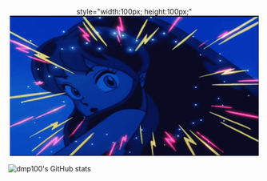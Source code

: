 
<p align="center">
  style="width:100px; height:100px;"
  <a href="https://user-images.githubusercontent.com/107687577/226801966-d6e476d3-569d-4b53-b052-4be67151443a.gif"><img src="anime-retro.gif" alt="lum"></a>
</p>















<!--
**dmp100/dmp100** is a ✨ _special_ ✨ repository because its `README.md` (this file) appears on your GitHub profile.

Here are some ideas to get you started:

- 🔭 I’m currently working on ...
- 🌱 I’m currently learning ...
- 👯 I’m looking to collaborate on ...
- 🤔 I’m looking for help with ...
- 💬 Ask me about ...
- 📫 How to reach me: ...
- 😄 Pronouns: ...
- ⚡ Fun fact: ...
-->
![dmp100's GitHub stats](https://github-readme-stats.vercel.app/api?username=dmp100&show_icons=true&theme=radical)
